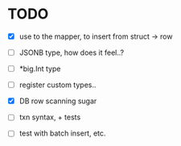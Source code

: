 TODO
====

- [x] use to the mapper, to insert from struct -> row

- [ ] JSONB type, how does it feel..?
- [ ] *big.Int type
- [ ] register custom types..

- [x] DB row scanning sugar

- [ ] txn syntax, + tests

- [ ] test with batch insert, etc.

